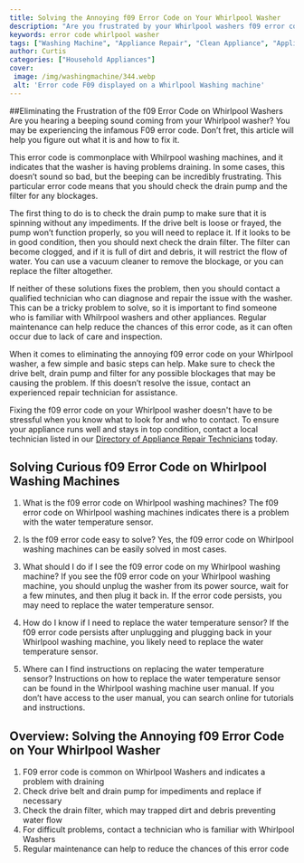 ```yaml
---
title: Solving the Annoying f09 Error Code on Your Whirlpool Washer
description: "Are you frustrated by your Whirlpool washers f09 error code This blog post will show you the steps to take to fix this common issue so you can get your washer functioning again"
keywords: error code whirlpool washer
tags: ["Washing Machine", "Appliance Repair", "Clean Appliance", "Appliance Brand"]
author: Curtis
categories: ["Household Appliances"]
cover: 
 image: /img/washingmachine/344.webp
 alt: 'Error code F09 displayed on a Whirlpool Washing machine'
---
```

##Eliminating the Frustration of the f09 Error Code on Whirlpool Washers
Are you hearing a beeping sound coming from your Whirlpool washer? You may be experiencing the infamous F09 error code. Don’t fret, this article will help you figure out what it is and how to fix it.

This error code is commonplace with Whilrpool washing machines, and it indicates that the washer is having problems draining. In some cases, this doesn’t sound so bad, but the beeping can be incredibly frustrating. This particular error code means that you should check the drain pump and the filter for any blockages.

The first thing to do is to check the drain pump to make sure that it is spinning without any impediments. If the drive belt is loose or frayed, the pump won’t function properly, so you will need to replace it. If it looks to be in good condition, then you should next check the drain filter. The filter can become clogged, and if it is full of dirt and debris, it will restrict the flow of water. You can use a vacuum cleaner to remove the blockage, or you can replace the filter altogether.

If neither of these solutions fixes the problem, then you should contact a qualified technician who can diagnose and repair the issue with the washer. This can be a tricky problem to solve, so it is important to find someone who is familiar with Whilrpool washers and other appliances. Regular maintenance can help reduce the chances of this error code, as it can often occur due to lack of care and inspection.

When it comes to eliminating the annoying f09 error code on your Whirlpool washer, a few simple and basic steps can help. Make sure to check the drive belt, drain pump and filter for any possible blockages that may be causing the problem. If this doesn’t resolve the issue, contact an experienced repair technician for assistance.

Fixing the f09 error code on your Whirlpool washer doesn't have to be stressful when you know what to look for and who to contact. To ensure your appliance runs well and stays in top condition, contact a local technician listed in our [Directory of Appliance Repair Technicians](./pages/appliance-repair-technicians) today.

## Solving Curious f09 Error Code on Whirlpool Washing Machines 

1. What is the f09 error code on Whirlpool washing machines?
The f09 error code on Whirlpool washing machines indicates there is a problem with the water temperature sensor. 

2. Is the f09 error code easy to solve?
Yes, the f09 error code on Whirlpool washing machines can be easily solved in most cases.

3. What should I do if I see the f09 error code on my Whirlpool washing machine?
If you see the f09 error code on your Whirlpool washing machine, you should unplug the washer from its power source, wait for a few minutes, and then plug it back in. If the error code persists, you may need to replace the water temperature sensor.

4. How do I know if I need to replace the water temperature sensor?
If the f09 error code persists after unplugging and plugging back in your Whirlpool washing machine, you likely need to replace the water temperature sensor.

5. Where can I find instructions on replacing the water temperature sensor?
Instructions on how to replace the water temperature sensor can be found in the Whirlpool washing machine user manual. If you don’t have access to the user manual, you can search online for tutorials and instructions.

## Overview: Solving the Annoying f09 Error Code on Your Whirlpool Washer
1. F09 error code is common on Whirlpool Washers and indicates a problem with draining
2. Check drive belt and drain pump for impediments and replace if necessary
3. Check the drain filter, which may trapped dirt and debris preventing water flow
4. For difficult problems, contact a technician who is familiar with Whirlpool Washers
5. Regular maintenance can help to reduce the chances of this error code
